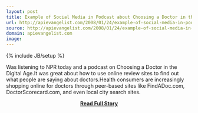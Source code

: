 ```yaml
---
layout: post
title: Example of Social Media in Podcast about Choosing a Doctor in the Digital Age
url: http://apievangelist.com/2008/01/24/example-of-social-media-in-podcast-about-choosing-a-doctor-in-the-digital-age/
source: http://apievangelist.com/2008/01/24/example-of-social-media-in-podcast-about-choosing-a-doctor-in-the-digital-age/
domain: apievangelist.com
image: 
---
```

{% include JB/setup %}<p>Was listening to NPR today and a podcast on Choosing a Doctor in the Digital Age.It was great about how to use online review sites to find out what people are saying about doctors.Health consumers are increasingly shopping online for doctors through peer-based  sites like FindADoc.com, DoctorScorecard.com, and even local city search sites.</p>
<center><p><a href="http://apievangelist.com/2008/01/24/example-of-social-media-in-podcast-about-choosing-a-doctor-in-the-digital-age/" style='padding:25px; font-sze:18px; font-weight: bold;'>Read Full Story</a></p></center>
